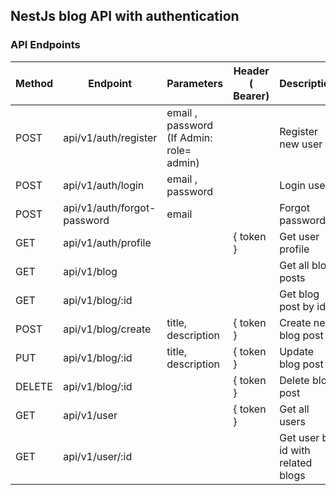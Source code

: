 ## NestJs blog API with authentication

### API Endpoints

| Method  | Endpoint             | Parameters          | Header ( Bearer)       |      Description       |
| ------- | -------------------- |--------------       | --------------------   | --------------------   |
| POST    | api/v1/auth/register |email , password (If Admin: role= admin) |    | Register new user      |
| POST    | api/v1/auth/login    |email , password      |                       | Login user             |
| POST    | api/v1/auth/forgot-password  | email        |                       | Forgot password        |
| GET     | api/v1/auth/profile  |                      | { token }             | Get user profile       |
| GET     | api/v1/blog          |                      |                       | Get all blog posts     |
| GET     | api/v1/blog/:id      |                      |                       | Get blog post by id    |
| POST    | api/v1/blog/create   | title, description   | { token }             | Create new blog post   |
| PUT     | api/v1/blog/:id      | title, description   | { token }             | Update blog post       |
| DELETE  | api/v1/blog/:id      |                      | { token }             | Delete blog post       |
| GET     | api/v1/user          |                      | { token }             | Get all users          |
| GET     | api/v1/user/:id      |                      |                       | Get user by id with related blogs|
